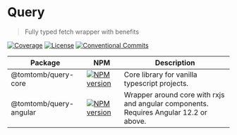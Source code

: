 # Query

> Fully typed fetch wrapper with benefits

[![Coverage](https://img.shields.io/codecov/c/github/tomtomb/query)](https://app.codecov.io/gh/TomTomB/query)
[![License](https://img.shields.io/github/license/tomtomb/query)](https://github.com/TomTomB/query/blob/main/LICENSE)
[![Conventional Commits](https://img.shields.io/badge/Conventional%20Commits-1.0.0-yellow.svg)](https://conventionalcommits.org)

| Package                | NPM                                                                                                                         | Description                                                                           |
| ---------------------- | --------------------------------------------------------------------------------------------------------------------------- | ------------------------------------------------------------------------------------- |
| @tomtomb/query-core    | [![NPM version](https://img.shields.io/npm/v/@tomtomb/query-core)](https://www.npmjs.com/package/@tomtomb/query-core)       | Core library for vanilla typescript projects.                                         |
| @tomtomb/query-angular | [![NPM version](https://img.shields.io/npm/v/@tomtomb/query-angular)](https://www.npmjs.com/package/@tomtomb/query-angular) | Wrapper around core with rxjs and angular components. Requires Angular 12.2 or above. |
